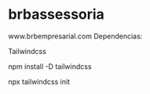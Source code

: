 <h1>brbassessoria</h1>
www.brbempresarial.com
Dependencias:

<p>Tailwindcss</p>
  <p>npm install -D tailwindcss</p>
  <p>npx tailwindcss init</p>
